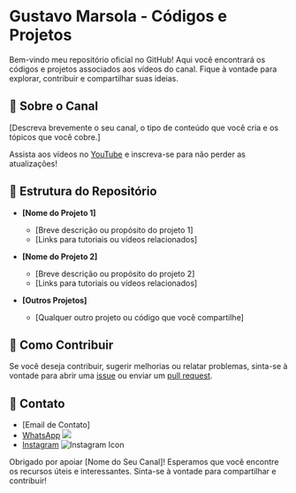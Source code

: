 # Gustavo Marsola - Códigos e Projetos 

Bem-vindo meu repositório oficial no GitHub! Aqui você encontrará os códigos e projetos associados aos vídeos do canal. Fique à vontade para explorar, contribuir e compartilhar suas ideias.

## 🚀 Sobre o Canal

[Descreva brevemente o seu canal, o tipo de conteúdo que você cria e os tópicos que você cobre.]

Assista aos vídeos no [YouTube](https://www.youtube.com/channel/UCdF6sIM85qV0QrXQck7JfpQ) e inscreva-se para não perder as atualizações!

## 📂 Estrutura do Repositório

- **[Nome do Projeto 1]**
  - [Breve descrição ou propósito do projeto 1]
  - [Links para tutoriais ou vídeos relacionados]

- **[Nome do Projeto 2]**
  - [Breve descrição ou propósito do projeto 2]
  - [Links para tutoriais ou vídeos relacionados]

- **[Outros Projetos]**
  - [Qualquer outro projeto ou código que você compartilhe]

## 🔧 Como Contribuir

Se você deseja contribuir, sugerir melhorias ou relatar problemas, sinta-se à vontade para abrir uma [issue](https://github.com/GustavoMarsola/youtube-python/issues) ou enviar um [pull request](https://github.com/GustavoMarsola/youtube-python/pulls).


## 📧 Contato

- [Email de Contato]
- [WhatsApp](https://wa.me/5511973437731) <img src="https://img.icons8.com/color/20/000000/whatsapp--v1.png"/> 
- [Instagram](https://www.instagram.com/gustavomarsola/) ![Instagram Icon](https://img.icons8.com/color/48/000000/instagram-new.png)

Obrigado por apoiar [Nome do Seu Canal]! Esperamos que você encontre os recursos úteis e interessantes. Sinta-se à vontade para compartilhar e contribuir!
